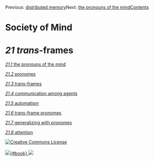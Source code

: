 <div class="chapnav">

<span class="prev">Previous: [distributed
memory](./som-20.9.html)</span><span class="next">Next: [the pronouns of
the mind](./som-21.1.html)</span><span
class="contents">[Contents](index.html)</span>
<div class="titlebar">

Society of Mind
===============

</div>

</div>

*21* *trans*-frames
===================

[*21.1* the pronouns of the mind](som-21.1.html)

[*21.2* pronomes](som-21.2.html)

[*21.3* trans-frames](som-21.3.html)

[*21.4* communication among agents](som-21.4.html)

[*21.5* automatism](som-21.5.html)

[*21.6* trans-frame pronomes](som-21.6.html)

[*21.7* generalizing with pronomes](som-21.7.html)

[*21.8* attention](som-21.8.html)

<div class="footer">

[![Creative Commons
License](http://i.creativecommons.org/l/by-nc-sa/3.0/80x15.png)](http://creativecommons.org/licenses/by-nc-sa/3.0/deed.en_US)\
\
[![](./images/som_book.jpeg){#book}
![](./images/a_logo_17.gif)](http://www.amazon.com/gp/product/0671657135?ie=UTF8&camp=1789&creativeASIN=0671657135&linkCode=xm2&tag=marvinminsky)

</div>

